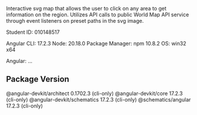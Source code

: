 Interactive svg map that allows the user to click on any area to get information on the region.
Utilizes API calls to public World Map API service through event listeners on preset paths in the svg image.


Student ID:
010148517

Angular CLI: 17.2.3
Node: 20.18.0
Package Manager: npm 10.8.2
OS: win32 x64

Angular:
...

## Package Version

@angular-devkit/architect 0.1702.3 (cli-only)
@angular-devkit/core 17.2.3 (cli-only)
@angular-devkit/schematics 17.2.3 (cli-only)
@schematics/angular 17.2.3 (cli-only)
